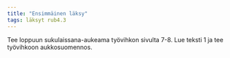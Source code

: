 ```yaml
---
title: "Ensimmäinen läksy"
tags: läksyt rub4.3
---
```


Tee loppuun sukulaissana-aukeama työvihkon sivulta 7-8. Lue teksti 1 ja tee työvihkoon aukkosuomennos.